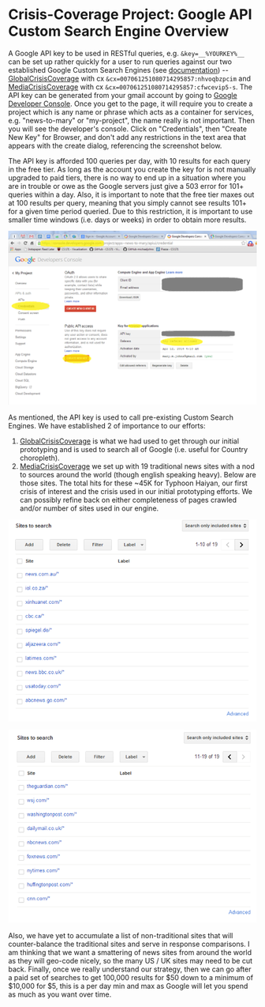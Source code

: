 # Crisis-Coverage Project: Google API Custom Search Engine Overview
A Google API key to be used in RESTful queries, e.g. `&key=__%YOURKEY%__` can be set up rather quickly for a user to run queries against our two established Google Custom Search Engines (see [documentation](https://developers.google.com/custom-search/json-api/v1/overview)) -- [GlobalCrisisCoverage](https://www.google.com/cse/publicurl?cx=007061251080714295857:nhvoqbzpcim) with cx `&cx=007061251080714295857:nhvoqbzpcim` and [MediaCrisisCoverage](https://www.google.com/cse/publicurl?cx=007061251080714295857:cfwcevip5-s) with cx `&cx=007061251080714295857:cfwcevip5-s`. The API key can be generated from your gmail account by going to [Google Developer Console](https://console.developers.google.com). Once you get to the page, it will require you to create a project which is any name or phrase which acts as  a container for services, e.g. "news-to-mary" or "my-project", the name really is not important. Then you will see the developer's console. Click on "Credentials", then "Create New Key" for Browser, and don't add any restrictions in the text area that appears with the create dialog, referencing the screenshot below. 

The API key is afforded 100 queries per day, with 10 results for each query in the free tier. As long as the account you create the key for is not manually upgraded to paid tiers, there is no way to end up in a situation where you are in trouble or owe as the Google servers just give a 503 error for 101+ queries within a day. Also, it is important to note that the free tier maxes out at 100 results per query, meaning that you simply cannot see results 101+ for a given time period queried. Due to this restriction, it is important to use smaller time windows (i.e. days or weeks) in order to obtain more results.

![Public API Access](Public-API-Access.PNG)

As mentioned, the API key is used to call pre-existing Custom Search Engines. We have established 2 of importance to our efforts:
1. [GlobalCrisisCoverage](https://www.google.com/cse/publicurl?cx=007061251080714295857:nhvoqbzpcim) is what we had used to get through our initial prototyping and is used to search all of Google (i.e. useful for Country choropleth).
2. [MediaCrisisCoverage](https://www.google.com/cse/publicurl?cx=007061251080714295857:cfwcevip5-s) we set up with 19 traditional news sites with a nod to sources around the world (though english speaking heavy). Below are those sites. The total hits for these ~45K for Typhoon Haiyan, our first crisis of interest and the crisis used in our initial prototyping efforts. We can possibly refine back on either completeness of pages crawled and/or number of sites used in our engine. 

![MediaCrisisCoverage Sites 1-10](MediaCrisisCoverage-sites_1-to-10.PNG)

![MediaCrisisCoverage Sites 11-19](MediaCrisisCoverage-sites_11-to-19.PNG)

Also, we have yet to accumulate a list of non-traditional sites that will counter-balance the traditional sites and serve in response comparisons. I am thinking that we want a smattering of news sites from around the world as they will geo-code nicely, so the many US / UK sites may need to be cut back. Finally, once we really understand our strategy, then we can go after a paid set of searches to get 100,000 results for $50 down to a minimum of $10,000 for $5, this is a per day min and max as Google will let you spend as much as you want over time.
